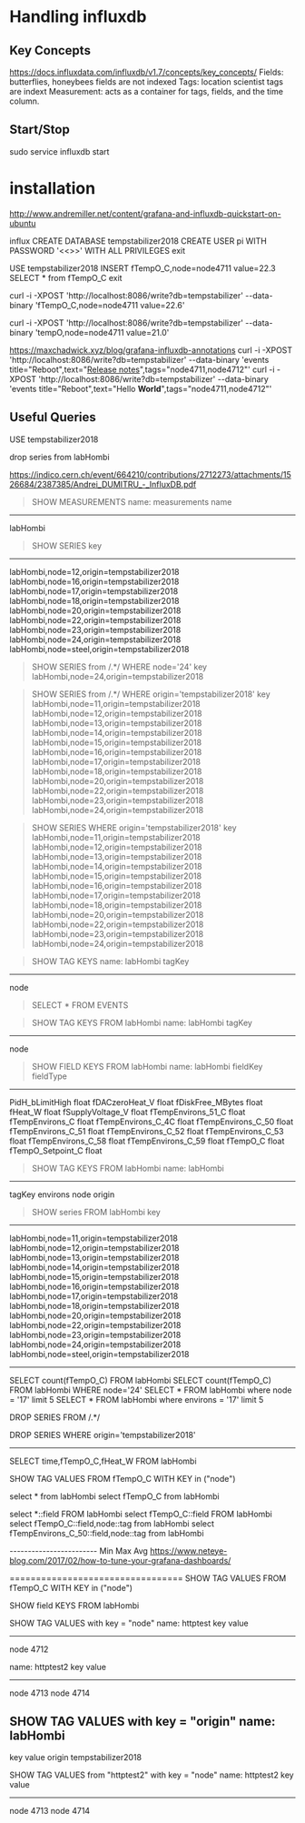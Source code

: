 # Handling influxdb

## Key Concepts
https://docs.influxdata.com/influxdb/v1.7/concepts/key_concepts/
 Fields: butterflies, honeybees 
   fields are not indexed
 Tags: location scientist
   tags are indext
 Measurement: acts as a container for tags, fields, and the time column.

## Start/Stop
sudo service influxdb start


# installation
http://www.andremiller.net/content/grafana-and-influxdb-quickstart-on-ubuntu

influx
CREATE DATABASE tempstabilizer2018
CREATE USER pi WITH PASSWORD '<<<strInfluxDbPw>>>' WITH ALL PRIVILEGES
exit

USE tempstabilizer2018
INSERT fTempO_C,node=node4711 value=22.3
SELECT * from fTempO_C
exit

curl -i -XPOST 'http://localhost:8086/write?db=tempstabilizer' --data-binary 'fTempO_C,node=node4711 value=22.6'

curl -i -XPOST 'http://localhost:8086/write?db=tempstabilizer' --data-binary 'tempO,node=node4711 value=21.0'

https://maxchadwick.xyz/blog/grafana-influxdb-annotations
curl -i -XPOST 'http://localhost:8086/write?db=tempstabilizer' --data-binary 'events title="Reboot",text="<a href='https://github.com'>Release notes</a>",tags="node4711,node4712"'
curl -i -XPOST 'http://localhost:8086/write?db=tempstabilizer' --data-binary 'events title="Reboot",text="Hello <b>World</b>",tags="node4711,node4712"'


## Useful Queries
USE tempstabilizer2018

drop series from labHombi

https://indico.cern.ch/event/664210/contributions/2712273/attachments/1526684/2387385/Andrei_DUMITRU_-_InfluxDB.pdf
> SHOW MEASUREMENTS
name: measurements
name
----
labHombi

> SHOW SERIES
key
---
labHombi,node=12,origin=tempstabilizer2018
labHombi,node=16,origin=tempstabilizer2018
labHombi,node=17,origin=tempstabilizer2018
labHombi,node=18,origin=tempstabilizer2018
labHombi,node=20,origin=tempstabilizer2018
labHombi,node=22,origin=tempstabilizer2018
labHombi,node=23,origin=tempstabilizer2018
labHombi,node=24,origin=tempstabilizer2018
labHombi,node=steel,origin=tempstabilizer2018

> SHOW SERIES from /.*/ WHERE node='24'
key
labHombi,node=24,origin=tempstabilizer2018

> SHOW SERIES from /.*/ WHERE origin='tempstabilizer2018'
key
labHombi,node=11,origin=tempstabilizer2018
labHombi,node=12,origin=tempstabilizer2018
labHombi,node=13,origin=tempstabilizer2018
labHombi,node=14,origin=tempstabilizer2018
labHombi,node=15,origin=tempstabilizer2018
labHombi,node=16,origin=tempstabilizer2018
labHombi,node=17,origin=tempstabilizer2018
labHombi,node=18,origin=tempstabilizer2018
labHombi,node=20,origin=tempstabilizer2018
labHombi,node=22,origin=tempstabilizer2018
labHombi,node=23,origin=tempstabilizer2018
labHombi,node=24,origin=tempstabilizer2018

> SHOW SERIES WHERE origin='tempstabilizer2018'
key
labHombi,node=11,origin=tempstabilizer2018
labHombi,node=12,origin=tempstabilizer2018
labHombi,node=13,origin=tempstabilizer2018
labHombi,node=14,origin=tempstabilizer2018
labHombi,node=15,origin=tempstabilizer2018
labHombi,node=16,origin=tempstabilizer2018
labHombi,node=17,origin=tempstabilizer2018
labHombi,node=18,origin=tempstabilizer2018
labHombi,node=20,origin=tempstabilizer2018
labHombi,node=22,origin=tempstabilizer2018
labHombi,node=23,origin=tempstabilizer2018
labHombi,node=24,origin=tempstabilizer2018
 
> SHOW TAG KEYS
name: labHombi
tagKey
------
node

> SELECT * FROM EVENTS

> SHOW TAG KEYS FROM labHombi
name: labHombi
tagKey
------
node

> SHOW FIELD KEYS FROM labHombi
name: labHombi
fieldKey           fieldType
--------           ---------
PidH_bLimitHigh    float
fDACzeroHeat_V     float
fDiskFree_MBytes   float
fHeat_W            float
fSupplyVoltage_V   float
fTempEnvirons_51_C float
fTempEnvirons_C    float
fTempEnvirons_C_4C float
fTempEnvirons_C_50 float
fTempEnvirons_C_51 float
fTempEnvirons_C_52 float
fTempEnvirons_C_53 float
fTempEnvirons_C_58 float
fTempEnvirons_C_59 float
fTempO_C           float
fTempO_Setpoint_C  float

> SHOW TAG KEYS FROM labHombi
name: labHombi
--------------
tagKey
environs
node
origin


> SHOW series FROM labHombi
key
---
labHombi,node=11,origin=tempstabilizer2018
labHombi,node=12,origin=tempstabilizer2018
labHombi,node=13,origin=tempstabilizer2018
labHombi,node=14,origin=tempstabilizer2018
labHombi,node=15,origin=tempstabilizer2018
labHombi,node=16,origin=tempstabilizer2018
labHombi,node=17,origin=tempstabilizer2018
labHombi,node=18,origin=tempstabilizer2018
labHombi,node=20,origin=tempstabilizer2018
labHombi,node=22,origin=tempstabilizer2018
labHombi,node=23,origin=tempstabilizer2018
labHombi,node=24,origin=tempstabilizer2018
labHombi,node=steel,origin=tempstabilizer2018

----------------
SELECT count(fTempO_C) FROM labHombi
SELECT count(fTempO_C) FROM labHombi WHERE node='24'
SELECT * FROM labHombi where node = '17' limit 5
SELECT * FROM labHombi where environs = '17' limit 5

DROP SERIES FROM /.*/

DROP SERIES WHERE origin='tempstabilizer2018'

----------------
SELECT time,fTempO_C,fHeat_W FROM labHombi

SHOW TAG VALUES FROM fTempO_C WITH KEY in ("node")

select * from labHombi
select fTempO_C from labHombi

select *::field FROM labHombi
select fTempO_C::field FROM labHombi
select fTempO_C::field,node::tag from labHombi
select fTempEnvirons_C_50::field,node::tag from labHombi

------------------------ Min Max Avg
https://www.neteye-blog.com/2017/02/how-to-tune-your-grafana-dashboards/


=================================
SHOW TAG VALUES FROM fTempO_C WITH KEY in ("node")

SHOW field KEYS FROM labHombi


SHOW TAG VALUES with key = "node"
name: httptest
key  value
---  -----
node 4712

name: httptest2
key  value
---  -----
node 4713
node 4714

SHOW TAG VALUES with key = "origin"
name: labHombi
--------------
key     value
origin  tempstabilizer2018

SHOW TAG VALUES from "httptest2" with key = "node"
name: httptest2
key  value
---  -----
node 4713
node 4714
